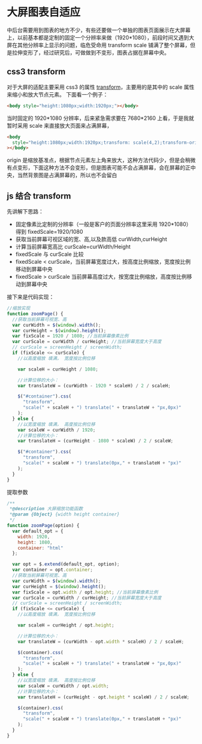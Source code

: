 # 大屏图表自适应

中后台需要用到图表的地方不少，有些还要做一个单独的图表页面展示在大屏幕上，以前基本都是定制的固定一个分辨率来做（1920\*1080），前段时间又遇到大屏在其他分辨率上显示的问题，临危受命用 transform scale 铺满了整个屏幕，但是拉伸变形了，经过研究后，可做做到不变形，图表占据在屏幕中央。

## css3 transform

对于大屏的适配主要采用 css3 的属性 [transform](https://developer.mozilla.org/zh-CN/docs/Web/CSS/transform)，主要用的是其中的 scale 属性来缩小和放大节点元素。
下面看一个例子：

```html
<body style="height:1080px;width:1920px;"></body>
```

当时固定的 1920\*1080 分辨率，后来紧急需求要在 7680\*2160 上看，于是我就暂时采用 scale 来直接放大页面来占满屏幕，

```html
<body
  style="height:1080px;width:1920px;transform: scale(4,2);transform-origin: left top;"
></body>
```

origin 是缩放基准点，根据节点元素左上角来放大，这种方法代码少，但是会稍微有点变形，下面这种方法不会变形，但是图表可能不会占满屏幕，会在屏幕的正中央，当然背景图是占满屏幕的，所以也不会留白

## js 结合 transform

先讲解下思路：

- 固定像素比定制的分辨率（一般是客户的页面分辨率这里采用 1920\*1080）得到 fixedScale=1920/1080
- 获取当前屏幕可视区域的宽、高,以及款高低 curWidth,curHeight
- 计算当前屏幕宽高比 curScale=curWidth/Height
- fixedScale 与 curScale 比较
- fixedScale < curScale，当前屏幕宽度过大，按高度比例缩放，宽度按比例移动到屏幕中央
- fixedScale > curScale 当前屏幕高度过大，按宽度比例缩放，高度按比例移动到屏幕中央

接下来是代码实现：

```js
//缩放实现
function zoomPage() {
  //获取当前屏幕可视宽、高
  var curWidth = $(window).width();
  var curHeight = $(window).height();
  var fixScale = 1920 / 1080; //当前屏幕像素比例
  var curScale = curWidth / curHeight; //当前屏幕宽度大于高度
  // curScale = screenHeight / screenWidth;
  if (fixScale <= curScale) {
    //以高度缩放 填满， 宽度按比例位移

    var scaleH = curHeight / 1080;

    //计算位移的大小：
    var translateW = (curWidth - 1920 * scaleH) / 2 / scaleH;

    $("#container").css(
      "transform",
      "scale(" + scaleH + ") translate(" + translateW + "px,0px)"
    );
  } else {
    //以宽度缩放 填满， 高度按比例位移
    var scaleW = curWidth / 1920;
    //计算位移的大小：
    var translateH = (curHeight - 1080 * scaleW) / 2 / scaleW;

    $("#container").css(
      "transform",
      "scale(" + scaleW + ") translate(0px," + translateH + "px)"
    );
  }
}
```

提取参数

```js
/**
 *@description 大屏缩放功能函数
 *@param {Object} {width height container}
 */
function zoomPage(option) {
  var default_opt = {
    width: 1920,
    height: 1080,
    container: "html"
  };

  var opt = $.extend(default_opt, option);
  var container = opt.container;
  //获取当前屏幕可视宽、高
  var curWidth = $(window).width();
  var curHeight = $(window).height();
  var fixScale = opt.width / opt.height; //当前屏幕像素比例
  var curScale = curWidth / curHeight; //当前屏幕宽度大于高度
  // curScale = screenHeight / screenWidth;
  if (fixScale <= curScale) {
    //以高度缩放 填满， 宽度按比例位移

    var scaleH = curHeight / opt.height;

    //计算位移的大小：
    var translateW = (curWidth - opt.width * scaleH) / 2 / scaleH;

    $(container).css(
      "transform",
      "scale(" + scaleH + ") translate(" + translateW + "px,0px)"
    );
  } else {
    //以宽度缩放 填满， 高度按比例位移
    var scaleW = curWidth / opt.width;
    //计算位移的大小：
    var translateH = (curHeight - opt.height * scaleW) / 2 / scaleW;

    $(container).css(
      "transform",
      "scale(" + scaleW + ") translate(0px," + translateH + "px)"
    );
  }
}
```
